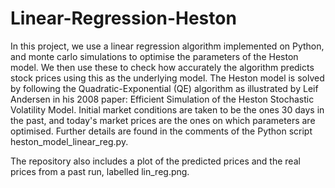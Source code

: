 # Linear-Regression-Heston

In this project, we use a linear regression algorithm implemented on Python, and monte carlo simulations to optimise the parameters of the Heston model. We then use these to check how accurately the algorithm predicts stock prices using this as the underlying model. The Heston model is solved by following the Quadratic-Exponential (QE) algorithm as illustrated by Leif Andersen in his 2008 paper: Efficient Simulation of the Heston Stochastic Volatility Model. Initial market conditions are taken to be the ones 30 days in the past, and today's market prices are the ones on which parameters are optimised. Further details are found in the comments of the Python script heston_model_linear_reg.py.

The repository also includes a plot of the predicted prices and the real prices from a past run, labelled lin_reg.png.      
